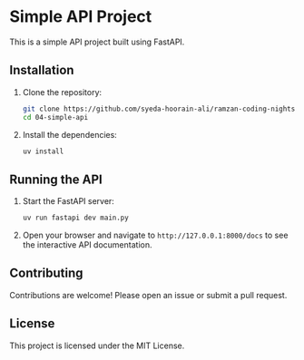 # Simple API Project

This is a simple API project built using FastAPI.

## Installation

1. Clone the repository:
    ```bash
    git clone https://github.com/syeda-hoorain-ali/ramzan-coding-nights.git
    cd 04-simple-api
    ```

2. Install the dependencies:
    ```bash
    uv install
    ```

## Running the API

1. Start the FastAPI server:
    ```bash
    uv run fastapi dev main.py
    ```

2. Open your browser and navigate to `http://127.0.0.1:8000/docs` to see the interactive API documentation.

## Contributing

Contributions are welcome! Please open an issue or submit a pull request.

## License

This project is licensed under the MIT License.